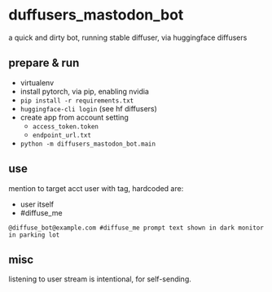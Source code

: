 # duffusers_mastodon_bot

a quick and dirty bot, running stable diffuser, via huggingface diffusers

## prepare & run

- virtualenv
- install pytorch, via pip, enabling nvidia
- `pip install -r requirements.txt`
- `huggingface-cli login` (see hf diffusers)
- create app from account setting
  - `access_token.token`
  - `endpoint_url.txt`
- `python -m diffusers_mastodon_bot.main`

## use

mention to target acct user with tag, hardcoded are:

- user itself
- #diffuse_me

```text
@diffuse_bot@example.com #diffuse_me prompt text shown in dark monitor in parking lot
```

## misc

listening to user stream is intentional, for self-sending.
